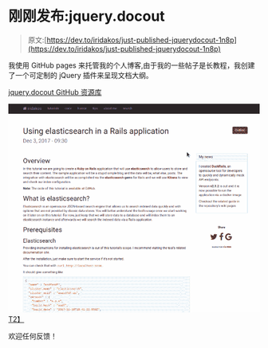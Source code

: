 # 刚刚发布:jquery.docout

> 原文:[https://dev.to/iridakos/just-published-jquerydocout-1n8p](https://dev.to/iridakos/just-published-jquerydocout-1n8p)

我使用 GitHub pages 来托管我的个人博客,由于我的一些帖子是长教程，我创建了一个可定制的 jQuery 插件来呈现文档大纲。

[jquery.docout GitHub 资源库](https://github.com/iridakos/jquery.docout)

[![jquery.docout demo image](img/449292229fe14991e8af951922ed98b6.png)T2】](https://res.cloudinary.com/practicaldev/image/fetch/s--AbBMW8dA--/c_limit%2Cf_auto%2Cfl_progressive%2Cq_66%2Cw_880/https://raw.githubusercontent.com/iridakos/jquery.docout/master/doc/resourcimg/document-outline.gif)

欢迎任何反馈！
